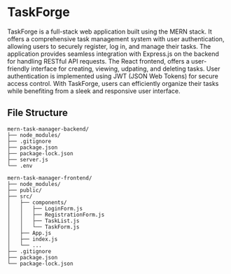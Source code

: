 # TaskForge
TaskForge is a full-stack web application built using the MERN stack. It offers a comprehensive task management system with user authentication, allowing users to securely register, log in, and manage their tasks. The application provides seamless integration with Express.js on the backend for handling RESTful API requests. The React frontend, offers a user-friendly interface for creating, viewing, udpating, and deleting tasks. User authentication is implemented using JWT (JSON Web Tokens) for secure access control. With TaskForge, users can efficiently organize their tasks while benefiting from a sleek and responsive user interface.

## File Structure
```
mern-task-manager-backend/
├── node_modules/
├── .gitignore
├── package.json
├── package-lock.json
├── server.js
└── .env

mern-task-manager-frontend/
├── node_modules/
├── public/
├── src/
│   ├── components/
│   │   ├── LoginForm.js
│   │   ├── RegistrationForm.js
│   │   ├── TaskList.js
│   │   └── TaskForm.js
│   ├── App.js
│   ├── index.js
│   └── ...
├── .gitignore
├── package.json
└── package-lock.json
```
